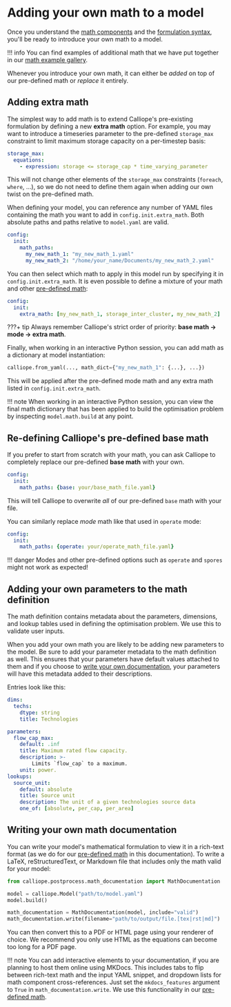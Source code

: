 # Adding your own math to a model

Once you understand the [math components](components.md) and the [formulation syntax](syntax.md), you'll be ready to introduce your own math to a model.

!!! info
    You can find examples of additional math that we have put together in our [math example gallery](../examples/overview.md).

Whenever you introduce your own math, it can either be _added_ on top of our pre-defined math or _replace_ it entirely.

## Adding extra math

The simplest way to add math is to extend Calliope's pre-existing formulation by defining a new **extra math** option.
For example, you may want to introduce a timeseries parameter to the pre-defined `storage_max` constraint to limit maximum storage capacity on a per-timestep basis:

```yaml
storage_max:
  equations:
    - expression: storage <= storage_cap * time_varying_parameter
```

This will not change other elements of the `storage_max` constraints (`foreach`, `where`, ...), so we do not need to define them again when adding our own twist on the pre-defined math.

When defining your model, you can reference any number of YAML files containing the math you want to add in `config.init.extra_math`.
Both absolute paths and paths relative to `model.yaml` are valid.

```yaml
config:
  init:
    math_paths:
      my_new_math_1: "my_new_math_1.yaml"
      my_new_math_2: "/home/your_name/Documents/my_new_math_2.yaml"
```

You can then select which math to apply in this model run by specifying it in `config.init.extra_math`.
It is even possible to define a mixture of your math and other [pre-defined math](../basic/modes.md):

```yaml
config:
  init:
    extra_math: [my_new_math_1, storage_inter_cluster, my_new_math_2]
```

???+ tip
    Always remember Calliope's strict order of priority: **base math -> mode -> extra math**.

Finally, when working in an interactive Python session, you can add math as a dictionary at model instantiation:

```python
calliope.from_yaml(..., math_dict={"my_new_math_1": {...}, ...})
```

This will be applied after the pre-defined mode math and any extra math listed in `config.init.extra_math`.

!!! note
    When working in an interactive Python session, you can view the final math dictionary that has been applied to build the optimisation problem by inspecting `model.math.build` at any point.

## Re-defining Calliope's pre-defined base math

If you prefer to start from scratch with your math, you can ask Calliope to completely replace our pre-defined **base math** with your own.

```yaml
config:
  init:
    math_paths: {base: your/base_math_file.yaml}
```

This will tell Calliope to overwrite _all_ of our pre-defined `base` math with your file.

You can similarly replace _mode_ math like that used in `operate` mode:

```yaml
config:
  init:
    math_paths: {operate: your/operate_math_file.yaml}
```

!!! danger
    Modes and other pre-defined options such as `operate` and `spores` might not work as expected!

## Adding your own parameters to the math definition

The math definition contains metadata about the parameters, dimensions, and lookup tables used in defining the optimisation problem.
We use this to validate user inputs.

When you add your own math you are likely to be adding new parameters to the model.
Be sure to add your parameter metadata to the math definition as well.
This ensures that your parameters have default values attached to them and if you choose to [write your own documentation](#writing-your-own-math-documentation), your parameters will have this metadata added to their descriptions.

Entries look like this:

```yaml
dims:
  techs:
    dtype: string
    title: Technologies

parameters:
  flow_cap_max:
    default: .inf
    title: Maximum rated flow capacity.
    description: >-
        Limits `flow_cap` to a maximum.
    unit: power.
lookups:
  source_unit:
    default: absolute
    title: Source unit
    description: The unit of a given technologies source data
    one_of: [absolute, per_cap, per_area]

```

## Writing your own math documentation

You can write your model's mathematical formulation to view it in a rich-text format (as we do for our [pre-defined math](../basic/modes.md) in this documentation).
To write a LaTeX, reStructuredText, or Markdown file that includes only the math valid for your model:

```python
from calliope.postprocess.math_documentation import MathDocumentation

model = calliope.Model("path/to/model.yaml")
model.build()

math_documentation = MathDocumentation(model, include="valid")
math_documentation.write(filename="path/to/output/file.[tex|rst|md]")
```

You can then convert this to a PDF or HTML page using your renderer of choice.
We recommend you only use HTML as the equations can become too long for a PDF page.

!!! note
    You can add interactive elements to your documentation, if you are planning to host them online using MKDocs.
    This includes tabs to flip between rich-text math and the input YAML snippet, and dropdown lists for math component cross-references.
    Just set the `mkdocs_features` argument to `True` in `math_documentation.write`.
    We use this functionality in our [pre-defined math](../basic/modes.md).
